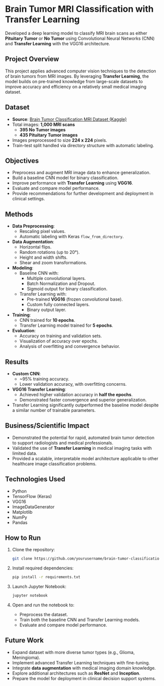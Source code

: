 # Brain Tumor MRI Classification with Transfer Learning

Developed a deep learning model to classify MRI brain scans as either **Pituitary Tumor** or **No Tumor** using Convolutional Neural Networks (CNN) and **Transfer Learning** with the VGG16 architecture.

## Project Overview

This project applies advanced computer vision techniques to the detection of brain tumors from MRI images. By leveraging **Transfer Learning**, the model builds on pre-trained knowledge from large-scale datasets to improve accuracy and efficiency on a relatively small medical imaging dataset.

## Dataset

- **Source**: [Brain Tumor Classification MRI Dataset (Kaggle)](https://www.kaggle.com/datasets/sartajbhuvaji/brain-tumor-classification-mri)
- Total images: **1,000 MRI scans**
  - **395 No Tumor images**
  - **435 Pituitary Tumor images**
- Images preprocessed to size **224 x 224** pixels.
- Train-test split handled via directory structure with automatic labeling.

## Objectives

- Preprocess and augment MRI image data to enhance generalization.
- Build a baseline CNN model for binary classification.
- Improve performance with **Transfer Learning** using **VGG16**.
- Evaluate and compare model performance.
- Provide recommendations for further development and deployment in clinical settings.

## Methods

- **Data Preprocessing**:
  - Rescaling pixel values.
  - Automatic labeling with Keras `flow_from_directory`.
- **Data Augmentation**:
  - Horizontal flips.
  - Random rotations (up to 20°).
  - Height and width shifts.
  - Shear and zoom transformations.
- **Modeling**:
  - Baseline CNN with:
    - Multiple convolutional layers.
    - Batch Normalization and Dropout.
    - Sigmoid output for binary classification.
  - Transfer Learning with:
    - Pre-trained **VGG16** (frozen convolutional base).
    - Custom fully connected layers.
    - Binary output layer.
- **Training**:
  - CNN trained for **10 epochs**.
  - Transfer Learning model trained for **5 epochs**.
- **Evaluation**:
  - Accuracy on training and validation sets.
  - Visualization of accuracy over epochs.
  - Analysis of overfitting and convergence behavior.

## Results

- **Custom CNN**:
  - ~95% training accuracy.
  - Lower validation accuracy, with overfitting concerns.
- **VGG16 Transfer Learning**:
  - Achieved higher validation accuracy in **half the epochs**.
  - Demonstrated faster convergence and superior generalization.
- Transfer Learning significantly outperformed the baseline model despite a similar number of trainable parameters.

## Business/Scientific Impact

- Demonstrated the potential for rapid, automated brain tumor detection to support radiologists and medical professionals.
- Validated the use of **Transfer Learning** in medical imaging tasks with limited data.
- Provided a scalable, interpretable model architecture applicable to other healthcare image classification problems.

## Technologies Used

- Python
- TensorFlow (Keras)
- VGG16
- ImageDataGenerator
- Matplotlib
- NumPy
- Pandas

## How to Run

1. Clone the repository:
    ```bash
    git clone https://github.com/yourusername/brain-tumor-classification.git
    ```

2. Install required dependencies:
    ```bash
    pip install -r requirements.txt
    ```

3. Launch Jupyter Notebook:
    ```bash
    jupyter notebook
    ```

4. Open and run the notebook to:
   - Preprocess the dataset.
   - Train both the baseline CNN and Transfer Learning models.
   - Evaluate and compare model performance.

## Future Work

- Expand dataset with more diverse tumor types (e.g., Glioma, Meningioma).
- Implement advanced Transfer Learning techniques with fine-tuning.
- Integrate **data augmentation** with medical imaging domain knowledge.
- Explore additional architectures such as **ResNet** and **Inception**.
- Prepare the model for deployment in clinical decision support systems.
